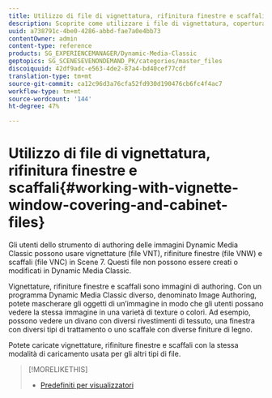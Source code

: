 ```yaml
---
title: Utilizzo di file di vignettatura, rifinitura finestre e scaffali
description: Scoprite come utilizzare i file di vignettatura, copertura delle finestre e cabinet.
uuid: a738791c-4be0-4286-abbd-fae7a0e4bb73
contentOwner: admin
content-type: reference
products: SG_EXPERIENCEMANAGER/Dynamic-Media-Classic
geptopics: SG_SCENESEVENONDEMAND_PK/categories/master_files
discoiquuid: 42df9adc-e563-4de2-87a4-bd40cef77cdf
translation-type: tm+mt
source-git-commit: ca12c96d3a76cfa52fd930d190476cb6fc4f4ac7
workflow-type: tm+mt
source-wordcount: '144'
ht-degree: 47%

---
```



# Utilizzo di file di vignettatura, rifinitura finestre e scaffali{#working-with-vignette-window-covering-and-cabinet-files}

Gli utenti dello strumento di authoring delle immagini Dynamic Media Classic possono usare vignettature (file VNT), rifiniture finestre (file VNW) e scaffali (file VNC) in Scene 7. Questi file non possono essere creati o modificati in Dynamic Media Classic.

Vignettature, rifiniture finestre e scaffali sono immagini di authoring. Con un programma Dynamic Media Classic diverso, denominato Image Authoring, potete mascherare gli oggetti di un’immagine in modo che gli utenti possano vedere la stessa immagine in una varietà di texture o colori. Ad esempio, possono vedere un divano con diversi rivestimenti di tessuto, una finestra con diversi tipi di trattamento o uno scaffale con diverse finiture di legno.

Potete caricate vignettature, rifiniture finestre e scaffali con la stessa modalità di caricamento usata per gli altri tipi di file.

>[!MORELIKETHIS]
>
>* [Predefiniti per visualizzatori](application-setup.md#viewer_presets)

